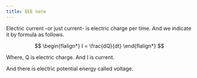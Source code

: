 ```yaml
---
title: EEE note
---
```


Electric current -or just current- is electric charge per time. And we indicate it by formula as follows.

$$
\begin{flalign*}
I = \frac{dQ}{dt}
\end{flalign*}
$$

Where, Q is electric charge. And I is current.

And there is electric potential energy called voltage.